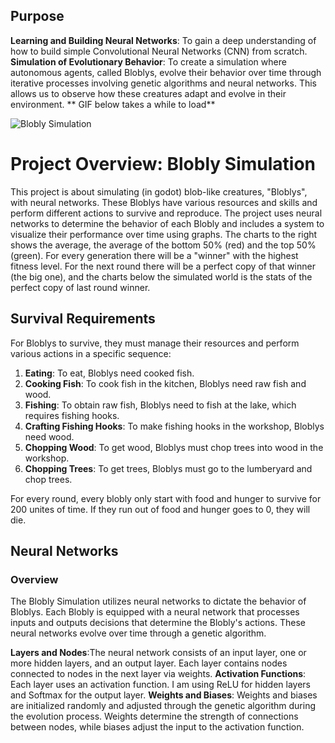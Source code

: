 ## Purpose

**Learning and Building Neural Networks**: To gain a deep understanding of how to build simple Convolutional Neural Networks (CNN) from scratch. 
**Simulation of Evolutionary Behavior**: To create a simulation where autonomous agents, called Bloblys, evolve their behavior over time through iterative processes involving genetic algorithms and neural networks. This allows us to observe how these creatures adapt and evolve in their environment. 
** GIF below takes a while to load**

![Blobly Simulation](images/simulation.gif)

# Project Overview: Blobly Simulation

This project is about simulating (in godot) blob-like creatures, "Bloblys", with neural networks. These Bloblys have various resources and skills and perform different actions to survive and reproduce. The project uses neural networks to determine the behavior of each Blobly and includes a system to visualize their performance over time using graphs.
The charts to the right shows the average, the average of the bottom 50% (red) and the top 50% (green).
For every generation there will be a "winner" with the highest fitness level. For the next round there will be a perfect copy of that winner (the big one), and the charts below the simulated world is the stats of the perfect copy of last round winner. 


## Survival Requirements

For Bloblys to survive, they must manage their resources and perform various actions in a specific sequence:

1. **Eating**: To eat, Bloblys need cooked fish.
2. **Cooking Fish**: To cook fish in the kitchen, Bloblys need raw fish and wood.
3. **Fishing**: To obtain raw fish, Bloblys need to fish at the lake, which requires fishing hooks.
4. **Crafting Fishing Hooks**: To make fishing hooks in the workshop, Bloblys need wood.
5. **Chopping Wood**: To get wood, Bloblys must chop trees into wood in the workshop.
6. **Chopping Trees**: To get trees, Bloblys must go to the lumberyard and chop trees.

For every round, every blobly only start with food and hunger to survive for 200 unites of time. If they run out of food and hunger goes to 0, they will die.


## Neural Networks

### Overview

The Blobly Simulation utilizes neural networks to dictate the behavior of Bloblys. Each Blobly is equipped with a neural network that processes inputs and outputs decisions that determine the Blobly's actions. These neural networks evolve over time through a genetic algorithm.


**Layers and Nodes**:The neural network consists of an input layer, one or more hidden layers, and an output layer. Each layer contains nodes connected to nodes in the next layer via weights.
**Activation Functions**: Each layer uses an activation function. I am using ReLU  for hidden layers and Softmax for the output layer.
**Weights and Biases**: Weights and biases are initialized randomly and adjusted through the genetic algorithm during the evolution process. Weights determine the strength of connections between nodes, while biases adjust the input to the activation function.
